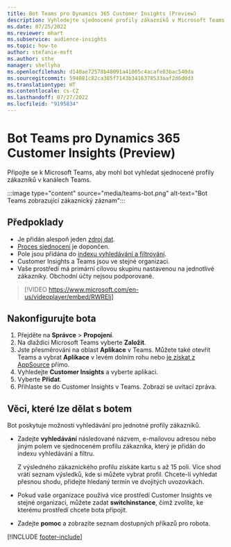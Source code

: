 ```yaml
---
title: Bot Teams pro Dynamics 365 Customer Insights (Preview)
description: Vyhledejte sjednocené profily zákazníků v Microsoft Teams pomocí bota.
ms.date: 07/25/2022
ms.reviewer: mhart
ms.subservice: audience-insights
ms.topic: how-to
author: stefanie-msft
ms.author: sthe
manager: shellyha
ms.openlocfilehash: d140ae72578b48091a41005c4acafe03bac540da
ms.sourcegitcommit: 594081c82ca385f7143b3416378533aaf2d6d0d3
ms.translationtype: HT
ms.contentlocale: cs-CZ
ms.lasthandoff: 07/27/2022
ms.locfileid: "9195834"
---
```

# <a name="teams-bot-for-dynamics-365-customer-insights-preview"></a>Bot Teams pro Dynamics 365 Customer Insights (Preview)

Připojte se k Microsoft Teams, aby mohl bot vyhledat sjednocené profily zákazníků v kanálech Teams.

:::image type="content" source="media/teams-bot.png" alt-text="Bot Teams zobrazující zákaznický záznam":::

## <a name="prerequisites"></a>Předpoklady

- Je přidán alespoň jeden [zdroj dat](data-sources.md).
- [Proces sjednocení](data-unification.md) je dopončen.
- Pole jsou přidána do [indexu vyhledávání a filtrování](search-filter-index.md).
- Customer Insights a Teams jsou ve stejné organizaci.
- Vaše prostředí má primární cílovou skupinu nastavenou na jednotlivé zákazníky. Obchodní účty nejsou podporované.


> [!VIDEO https://www.microsoft.com/en-us/videoplayer/embed/RWRElj]

## <a name="configure-the-bot"></a>Nakonfigurujte bota

1. Přejděte na **Správce** > **Propojení**.
1. Na dlaždici Microsoft Teams vyberte **Založit**.
1. Jste přesměrováni na oblast **Aplikace** v Teams. Můžete také otevřít Teams a vybrat **Aplikace** v levém dolním rohu nebo [je získat z AppSource](https://go.microsoft.com/fwlink/?linkid=2124104) přímo.
1. Vyhledejte **Customer Insights** a vyberte aplikaci.
1. Vyberte **Přidat**.
1. Přihlaste se do Customer Insights v Teams. Zobrazí se uvítací zpráva.

## <a name="things-you-can-do-with-the-bot"></a>Věci, které lze dělat s botem

Bot poskytuje možnosti vyhledávání pro jednotné profily zákazníků.

- Zadejte **vyhledávání** následované názvem, e-mailovou adresou nebo jiným polem ve sjednoceném profilu zákazníka, který je přidán do indexu vyhledávání a filtru.

  Z výsledného zákaznického profilu získáte kartu s až 15 poli. Více shod vrátí seznam výsledků, kde si můžete vybrat profil. Chcete-li vyhledat přesnou shodu, přidejte hledaný termín ve dvojitých uvozovkách.

- Pokud vaše organizace používá více prostředí Customer Insights ve stejné organizaci, můžete zadat **switchinstance**, čímž zvolíte, ke kterému prostředí chcete bota připojit.

- Zadejte **pomoc** a zobrazíte seznam dostupných příkazů pro robota.  

[!INCLUDE [footer-include](includes/footer-banner.md)]